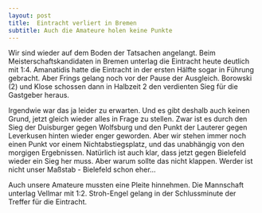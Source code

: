 ```yaml
---
layout: post
title:  Eintracht verliert in Bremen
subtitle: Auch die Amateure holen keine Punkte
---
```


Wir sind wieder auf dem Boden der Tatsachen angelangt. Beim Meisterschaftskandidaten in Bremen unterlag die Eintracht heute deutlich mit 1:4. Amanatidis hatte die Eintracht in der ersten Hälfte sogar in Führung gebracht. Aber Frings gelang noch vor der Pause der Ausgleich. Borowski (2) und Klose schossen dann in Halbzeit 2 den verdienten Sieg für die Gastgeber heraus.

Irgendwie war das ja leider zu erwarten. Und es gibt deshalb auch keinen Grund, jetzt gleich wieder alles in Frage zu stellen. Zwar ist es durch den Sieg der Duisburger gegen Wolfsburg und den Punkt der Lauterer gegen Leverkusen hinten wieder enger geworden. Aber wir stehen immer noch einen Punkt vor einem Nichtabstiegsplatz, und das unabhängig von den morgigen Ergebnissen. Natürlich ist auch klar, dass jetzt gegen Bielefeld wieder ein Sieg her muss. Aber warum sollte das nicht klappen. Werder ist nicht unser Maßstab - Bielefeld schon eher...

Auch unsere Amateure mussten eine Pleite hinnehmen. Die Mannschaft unterlag Vellmar mit 1:2. Stroh-Engel gelang in der Schlussminute der Treffer für die Eintracht.
